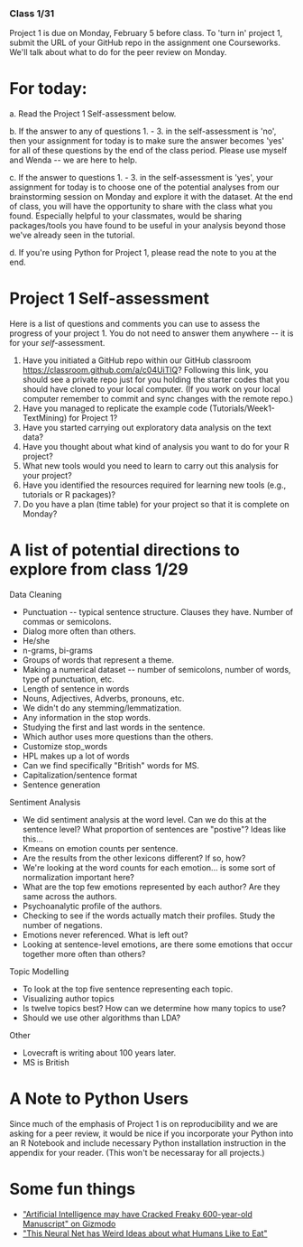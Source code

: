 ### Class 1/31

Project 1 is due on Monday, February 5 before class.  To 'turn in' project 1, submit the URL of your GitHub repo in the assignment one Courseworks.  We'll talk about what to do for the peer review on Monday.

# For today:

a. Read the Project 1 Self-assessment below.

b. If the answer to any of questions 1. - 3. in the self-assessment is 'no', then your assignment for today is to make sure the answer becomes 'yes' for all of these questions by the end of the class period.  Please use myself and Wenda -- we are here to help.

c. If the answer to questions 1. - 3. in the self-assessment is 'yes', your assignment for today is to choose one of the potential analyses from our brainstorming session on Monday and explore it with the dataset.  At the end of class, you will have the opportunity to share with the class what you found.  Especially helpful to your classmates, would be sharing packages/tools you have found to be useful in your analysis beyond those we've already seen in the tutorial.

d. If you're using Python for Project 1, please read the note to you at the end.



# Project 1 Self-assessment

Here is a list of questions and comments you can use to assess the progress of your project 1. You do not need to answer them anywhere -- it is for your *self*-assessment.
 
1. Have you initiated a GitHub repo within our GitHub classroom <https://classroom.github.com/a/c04UiTlQ>? Following this link, you should see a private repo just for you holding the starter codes that you should have cloned to your local computer.  (If you work on your local computer remember to commit and sync changes with the remote repo.)
2. Have you managed to replicate the example code (Tutorials/Week1-TextMining) for Project 1?
3. Have you started carrying out exploratory data analysis on the text data? 
4. Have you thought about what kind of analysis you want to do for your R project?
5. What new tools would you need to learn to carry out this analysis for your project?
6. Have you identified the resources required for learning new tools (e.g., tutorials or R packages)? 
7. Do you have a plan (time table) for your project so that it is complete on Monday?

# A list of potential directions to explore from class 1/29
 
Data Cleaning
* Punctuation -- typical sentence structure. Clauses they have. Number of commas or semicolons.
* Dialog more often than others.
* He/she 
* n-grams, bi-grams
* Groups of words that represent a theme.
* Making a numerical dataset -- number of semicolons, number of words, type of punctuation, etc.
* Length of sentence in words
* Nouns, Adjectives, Adverbs, pronouns, etc.
* We didn't do any stemming/lemmatization.
* Any information in the stop words.
* Studying the first and last words in the sentence.
* Which author uses more questions than the others.
* Customize stop_words 
* HPL makes up a lot of words
* Can we find specifically "British" words for MS.
* Capitalization/sentence format
* Sentence generation
 
Sentiment Analysis
* We did sentiment analysis at the word level. Can we do this at the sentence level? What proportion of sentences are "postive"? Ideas like this...
* Kmeans on emotion counts per sentence.
* Are the results from the other lexicons different? If so, how?
* We're looking at the word counts for each emotion... is some sort of normalization important here?
* What are the top few emotions represented by each author? Are they same across the authors.
* Psychoanalytic profile of the authors.
* Checking to see if the words actually match their profiles. Study the number of negations.
* Emotions never referenced. What is left out?
* Looking at sentence-level emotions, are there some emotions that occur together more often than others?
 
Topic Modelling
* To look at the top five sentence representing each topic.
* Visualizing author topics
* Is twelve topics best? How can we determine how many topics to use?
* Should we use other algorithms than LDA?
 
Other
* Lovecraft is writing about 100 years later.
* MS is British
 

# A Note to Python Users

Since much of the emphasis of Project 1 is on reproducibility and we are asking for a peer review, it would be nice if you incorporate your Python into an R Notebook and include necessary Python installation instruction in the appendix for your reader. (This won't be necessaray for all projects.)

# Some fun things

* ["Artificial Intelligence may have Cracked Freaky 600-year-old Manuscript" on Gizmodo](https://gizmodo.com/artificial-intelligence-may-have-cracked-freaky-600-yea-1822519232)
* ["This Neural Net has Weird Ideas about what Humans Like to Eat"](http://aiweirdness.com/post/140508739392/the-neural-network-has-weird-ideas-about-what)
